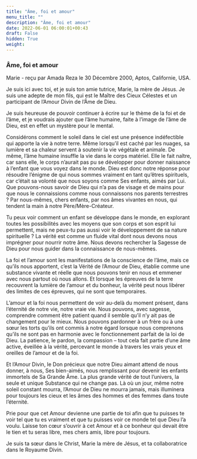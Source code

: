 ```yaml
---
title: "Âme, foi et amour"
menu_title: ""
description: "Âme, foi et amour"
date: 2022-06-01 06:00:01+00:43
draft: False
hidden: True
weight:
---
```

### Âme, foi et amour

Marie - reçu par Amada Reza le 30 Décembre 2000, Aptos, Californie, USA.

Je suis ici avec toi, et je suis ton amie tutrice, Marie, la mère de Jésus. Je suis une adepte de mon fils, qui est le Maître des Cieux Célestes et un participant de l’Amour Divin de l’Âme de Dieu.

Je suis heureuse de pouvoir continuer à écrire sur le thème de la foi et de l’âme, et je voudrais ajouter que l’âme humaine, faite à l’image de l’âme de Dieu, est en effet un mystère pour le mental.

Considérons comment le soleil dans le ciel est une présence indéfectible qui apporte la vie à notre terre. Même lorsqu’il est caché par les nuages, sa lumière et sa chaleur servent à soutenir la vie végétale et animale. De même, l’âme humaine insuffle la vie dans le corps matériel. Elle le fait naître, car sans elle, le corps n’aurait pas pu se développer pour donner naissance à l’enfant que vous voyez dans le monde.
Dieu est donc notre réponse pour résoudre l’énigme de qui nous sommes vraiment en tant qu’êtres spirituels, car c’était sa volonté que nous soyons comme Ses enfants, aimés par Lui. Que pouvons-nous savoir de Dieu qui n’a pas de visage et de mains pour que nous le connaissions comme nous connaissons nos parents terrestres ? Par nous-mêmes, chers enfants, par nos âmes vivantes en nous, qui tendent la main à notre Père/Mère-Créateur.

Tu peux voir comment un enfant se développe dans le monde, en explorant toutes les possibilités avec les moyens que son corps et son esprit lui permettent, mais ne peux-tu pas aussi voir le développement de sa nature spirituelle ? La vérité est comme un fluide vital dont nous devons nous imprégner pour nourrir notre âme. Nous devons rechercher la Sagesse de Dieu pour nous guider dans la connaissance de nous-mêmes.

La foi et l’amour sont les manifestations de la conscience de l’âme, mais ce qu’ils nous apportent, c’est la Vérité de l’Amour de Dieu, établie comme une substance vivante et réelle que nous pouvons tenir en nous et emmener avec nous partout où nous allons. Et lorsque les épreuves de la terre recouvrent la lumière de l’amour et du bonheur, la vérité peut nous libérer des limites de ces épreuves, qui ne sont que temporaires.

L’amour et la foi nous permettent de voir au-delà du moment présent, dans l’éternité de notre vie, notre vraie vie. Nous pouvons, avec sagesse, comprendre comment être patient quand il semble qu’il n’y ait pas de changement pour le mieux. Nous pouvons pardonner à un frère ou à une sœur les torts qu’ils ont commis à notre égard lorsque nous comprenons qu’ils ne sont pas en harmonie avec le fonctionnement parfait de la loi de Dieu. La patience, le pardon, la compassion – tout cela fait partie d’une âme active, éveillée à la vérité, percevant le monde à travers les vrais yeux et oreilles de l’amour et de la foi.

Et l’Amour Divin, le Don précieux que notre Dieu aimant attend de nous donner, à nous, Ses bien-aimés, nous remplissant pour devenir les enfants immortels de Sa Grande Âme. La plus grande vérité de tout l’univers, la seule et unique Substance qui ne change pas. Là où un jour, même notre soleil constant mourra, l’Amour de Dieu ne mourra jamais, mais illuminera pour toujours les cieux et les âmes des hommes et des femmes dans toute l’éternité.

Prie pour que cet Amour devienne une partie de toi afin que tu puisses te voir tel que tu es vraiment et que tu puisses voir ce monde tel que Dieu l’a voulu. Laisse ton cœur s’ouvrir à cet Amour et à ce bonheur qui devait être le tien et tu seras libre, mes chers amis, libre pour toujours.

Je suis ta sœur dans le Christ, Marie la mère de Jésus, et ta collaboratrice dans le Royaume Divin.